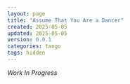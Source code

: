 ```yaml
---
layout: page
title: "Assume That You Are a Dancer"
created: 2025-05-05
updated: 2025-05-05
version: 0.0.1
categories: tango
tags: hidden
---
```


_Work In Progress_
